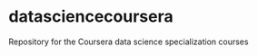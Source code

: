 datasciencecoursera
===================

Repository for the Coursera data science specialization courses
